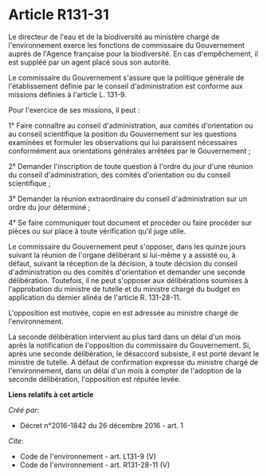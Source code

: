 # Article R131-31

Le directeur de l'eau et de la biodiversité au ministère chargé de l'environnement exerce les fonctions de commissaire du
Gouvernement auprès de l'Agence française pour la biodiversité. En cas d'empêchement, il est suppléé par un agent placé sous
son autorité.

Le commissaire du Gouvernement s'assure que la politique générale de l'établissement définie par le conseil d'administration
est conforme aux missions définies à l'article L. 131-9.

Pour l'exercice de ses missions, il peut :

1° Faire connaître au conseil d'administration, aux comités d'orientation ou au conseil scientifique la position du
Gouvernement sur les questions examinées et formuler les observations qui lui paraissent nécessaires conformément aux
orientations générales arrêtées par le Gouvernement ;

2° Demander l'inscription de toute question à l'ordre du jour d'une réunion du conseil d'administration, des comités
d'orientation ou du conseil scientifique ;

3° Demander la réunion extraordinaire du conseil d'administration sur un ordre du jour déterminé ;

4° Se faire communiquer tout document et procéder ou faire procéder sur pièces ou sur place à toute vérification qu'il juge
utile.

Le commissaire du Gouvernement peut s'opposer, dans les quinze jours suivant la réunion de l'organe délibérant si lui-même y
a assisté ou, à défaut, suivant la réception de la décision, à toute décision du conseil d'administration ou des comités
d'orientation et demander une seconde délibération. Toutefois, il ne peut s'opposer aux délibérations soumises à
l'approbation du ministre de tutelle et du ministre chargé du budget en application du dernier alinéa de l'article R.
131-28-11.

L'opposition est motivée, copie en est adressée au ministre chargé de l'environnement.

La seconde délibération intervient au plus tard dans un délai d'un mois après la notification de l'opposition du commissaire
du Gouvernement. Si, après une seconde délibération, le désaccord subsiste, il est porté devant le ministre de tutelle. A
défaut de confirmation expresse du ministre chargé de l'environnement, dans un délai d'un mois à compter de l'adoption de la
seconde délibération, l'opposition est réputée levée.

**Liens relatifs à cet article**

_Créé par_:

  - Décret n°2016-1842 du 26 décembre 2016 - art. 1

_Cite_:

  - Code de l'environnement - art. L131-9 (V)
  - Code de l'environnement - art. R131-28-11 (V)
